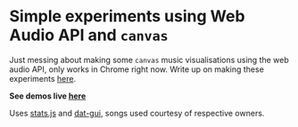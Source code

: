 Simple experiments using Web Audio API and `canvas`
===================================================

Just messing about making some `canvas` music visualisations using the web audio API, only works in Chrome right now. Write up on making these experiments [here](http://neilcarpenter.com/labs/web-audio-api-canvas/).

**See demos live [here](http://neilcarpenter.com/demos/canvas/web-audio-api-canvas)**

Uses [stats.js](https://github.com/mrdoob/stats.js/) and [dat-gui](http://code.google.com/p/dat-gui/), songs used courtesy of respective owners.